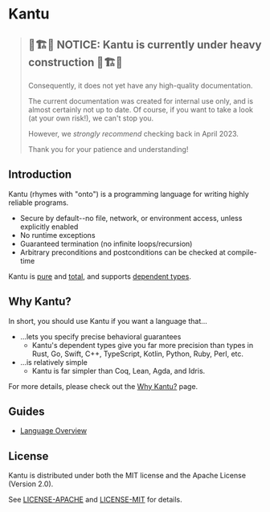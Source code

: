 # Kantu

> ## 🚧🏗🚧 NOTICE: Kantu is currently under heavy construction 🚧🏗🚧
>
> Consequently, it does not yet have any high-quality documentation.
>
> The current documentation was created for internal use only,
> and is almost certainly not up to date.
> Of course, if you want to take a look (at your own risk!), we can't stop you.
>
> However, we _strongly recommend_ checking back in April 2023.
>
> Thank you for your patience and understanding!

## Introduction

Kantu (rhymes with "onto") is a programming language for writing highly reliable programs.

- Secure by default--no file, network, or environment access, unless explicitly enabled
- No runtime exceptions
- Guaranteed termination (no infinite loops/recursion)
- Arbitrary preconditions and postconditions can be checked at compile-time

Kantu is [pure](https://en.wikipedia.org/wiki/Purely_functional_programming) and [total](https://en.wikipedia.org/wiki/Total_functional_programming), and supports [dependent types](https://en.wikipedia.org/wiki/Dependent_type).

## Why Kantu?

In short, you should use Kantu if you want a language that...

- ...lets you specify precise behavioral guarantees
  - Kantu's dependent types give you far more precision than types in Rust, Go, Swift, C++, TypeScript, Kotlin, Python, Ruby, Perl, etc.
- ...is relatively simple
  - Kantu is far simpler than Coq, Lean, Agda, and Idris.

For more details, please check out the [Why Kantu?](./docs/why_kantu.md) page.

## Guides

- [Language Overview](./docs/overview.md)

## License

Kantu is distributed under both the MIT license and the Apache License (Version 2.0).

See [LICENSE-APACHE](./LICENSE-APACHE) and [LICENSE-MIT](./LICENSE-MIT) for details.

